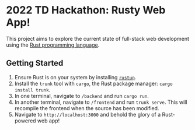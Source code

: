 # 2022 TD Hackathon: Rusty Web App!

This project aims to explore the current state of full-stack web development using the [Rust programming language](https://www.rust-lang.org/).

## Getting Started

1. Ensure Rust is on your system by installing [`rustup`](https://rustup.rs/).
2. Install the `trunk` tool with `cargo`, the Rust package manager: `cargo install trunk`.
3. In one terminal, navigate to `/backend` and run `cargo run`.
4. In another terminal, navigate to `/frontend` and run `trunk serve`. This will recompile the frontend when the source has been modified.
5. Navigate to `http://localhost:3000` and behold the glory of a Rust-powered web app!
